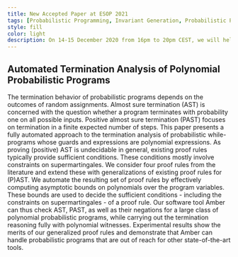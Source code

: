 ```yaml
---
title: New Accepted Paper at ESOP 2021  
tags: [Probabilistic Programming, Invariant Generation, Probabilistic Program Termination, Martingale Theory] 
style: fill
color: light
description: On 14-15 December 2020 from 16pm to 20pm CEST, we will held the official ProbInG Kick-off Meeting via ZOOM due to the covid19 pandemic.  
---
```



## Automated Termination Analysis of Polynomial Probabilistic Programs

The termination behavior of probabilistic programs depends on the outcomes of random assignments. Almost sure termination (AST) is concerned with the question whether a program terminates with probability one on all possible inputs. Positive almost sure termination (PAST) focuses on termination in a finite expected number of steps. This paper presents a fully automated approach to the termination analysis of probabilistic while-programs whose guards and expressions are polynomial expressions. As proving (positive) AST is undecidable in general, existing proof rules typically provide sufficient conditions. These conditions mostly involve constraints on supermartingales. We consider four proof rules from the literature and extend these with generalizations of existing proof rules for (P)AST. We automate the resulting set of proof rules by effectively computing asymptotic bounds on polynomials over the program variables. These bounds are used to decide the sufficient conditions - including the constraints on supermartingales - of a proof rule. Our software tool Amber can thus check AST, PAST, as well as their negations for a large class of polynomial probabilistic programs, while carrying out the termination reasoning fully with polynomial witnesses. Experimental results show the merits of our generalized proof rules and demonstrate that Amber can handle probabilistic programs that are out of reach for other state-of-the-art tools. 

